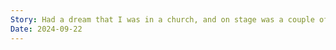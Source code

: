 ```yaml
---
Story: Had a dream that I was in a church, and on stage was a couple of pastors that were in a panel or something. And then I think I saw someone really beautiful, she’s asian and she has puffy hair. The pastor was talking about sex and relationships or something. He said if you get a girl pregnant you die (pre martial thingo). Afterwards I got transported to a scene, with Adam and Justine. Wanted to do approaches, and Justine was like is this legal, is this fine? And she walked off, she wasin’t cool wtih it. I then started telling Adam what happened after I came up, cus I didn’t want to do training anymore. I felt like I never want to work for my self esteem again.I feel like the gist of that dream is that I work for my self esteem, and my need for a relationship, cus I find comfort in it.
Date: 2024-09-22
---
```

